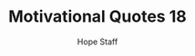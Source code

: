 ---
image: /assets/img/mq/mq_18_brown.png
title: Motivational Quotes 18
categories:
  - Motivational Quotes
author: Hope Staff
notes: Motivational Quotes 18
embed: >-
  EMBED_GOES_HERE
transcript: >-
  SOME LINES OF TEXT START HERE
---